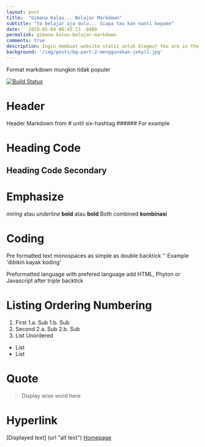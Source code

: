 ```yaml
---
layout: post
title:  "Gimana Kalau... Belajar Markdown"
subtitle: "Ya belajar aja dulu... Siapa tau kan nanti kepake"
date:   2019-05-04 06:45:13 -0400
permalink: gimana-kalau-belajar-markdown
comments: true
description: Ingin membuat website statis untuk blogmu? You are in the right place to start!
background: '/img/posts/bg-part-2-menggunakan-jekyll.jpg'
---
```

Format markdown mungkin tidak populer

[![Build Status](https://travis-ci.org/joemccann/dillinger.svg?branch=master)](https://travis-ci.org/joemccann/dillinger)

# Header
Header Markdown from # until six-hashtag ######
For example
# Heading Code
## Heading Code Secondary

# Emphasize
_miring_ atau *underline*
__bold__ atau **bold**
Both combined **__kombinasi__**

# Coding
Pre formatted text monospaces as simple as double backtick ''
Example 'dibikin kayak koding'

Preformatted language with prefered language add HTML, Phyton or Javascript after triple backtick

# Listing Ordering Numbering
1. First
  1.a. Sub
  1.b. Sub
2. Second
  2.a. Sub
  2.b. Sub
3. List Unordered
  - List
  - List

# Quote
> Display wise word here

# Hyperlink
[Displayed text] (url "alt text")
[Homepage](https://dev.jungjawa.com "Jungjawa's Homepage")

